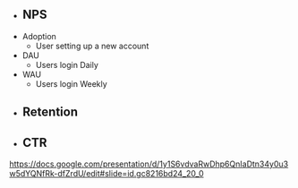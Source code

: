 - NPS
    -
- Adoption
    - User setting up a new account
- DAU
    - Users login Daily
- WAU
    - Users login Weekly
- Retention
    - 
- CTR
    -

https://docs.google.com/presentation/d/1y1S6vdvaRwDhp6QnIaDtn34y0u3w5dYQNfRk-dfZrdU/edit#slide=id.gc8216bd24_20_0 

